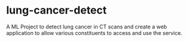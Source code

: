 # lung-cancer-detect
A ML Project to detect lung cancer in CT scans and create a web application to allow various constituents to access and use the service.
